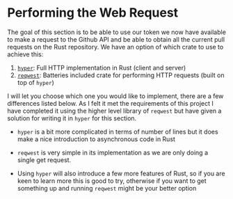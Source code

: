 # Performing the Web Request

The goal of this section is to be able to use our token we now have available to
make a request to the Github API and be able to obtain all the current pull
requests on the Rust repository. We have an option of which crate to use to
achieve this:

1. [`hyper`]: Full HTTP implementation in Rust (client and server)
1. [`reqwest`]: Batteries included crate for performing HTTP requests (built on
   top of `hyper`)

I will let you choose which one you would like to implement, there are a few
differences listed below. As I felt it met the requirements of this project I
have completed it using the higher level library of `reqwest` but have given a
solution for writing it in `hyper` for this section.

* `hyper` is a bit more complicated in terms of number of lines but it does make
  a nice introduction to asynchronous code in Rust
* `reqwest` is very simple in its implementation as we are only doing a single
  get request.
* Using `hyper` will also introduce a few more features of Rust, so if you are
  keen to learn more this is good to try, otherwise if you want to get something
  up and running `reqwest` might be your better option

  [`hyper`]: hyper.md
  [`reqwest`]: reqwest.md

